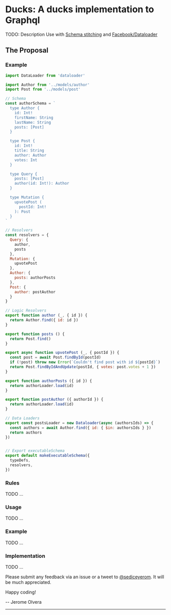 # Ducks: A ducks implementation to Graphql

TODO: Description
Use with [Schema stitching](https://www.apollographql.com/docs/graphql-tools/schema-stitching.html)
and [Facebook/Dataloader](https://github.com/facebook/dataloader)

## The Proposal

### Example

```javascript
import DataLoader from 'dataloader'

import Author from '../models/author'
import Post from '../models/post'

// Schema
const authorSchema = `
  type Author {
    id: Int!
    firstName: String
    lastName: String
    posts: [Post]
  }

  type Post {
    id: Int!
    title: String
    author: Author
    votes: Int
  }

  type Query {
    posts: [Post]
    author(id: Int!): Author
  }

  type Mutation {
    upvotePost (
      postId: Int!
    ): Post
  }
`

// Resolvers
const resolvers = {
  Query: {
    author,
    posts
  },
  Mutation: {
    upvotePost
  },
  Author: {
    posts: authorPosts
  },
  Post: {
    author: postAuthor
  }
}

// Logic Resolvers
export function author (_, { id }) {
  return Author.find({ id: id })
}

export function posts () {
  return Post.find()
}

export async function upvotePost (_, { postId }) {
  const post = await Post.findById(postId)
  if (!post) throw new Error(`Couldn't find post with id ${postId}`)
  return Post.findByIdAndUpdate(postId, { votes: post.votes + 1 })
}

export function authorPosts ({ id }) {
  return authorLoader.load(id)
}

export function postAuthor ({ authorId }) {
  return authorLoader.load(id)
}

// Data Loaders
export const postsLoader = new Dataloader(async (authorsIds) => {
  const authors = await Author.find({ id: { $in: authorsIds } })
  return authors
})


// Export executableSchema
export default makeExecutableSchema({
  typeDefs,
  resolvers,
})

```
### Rules

TODO ...

### Usage

TODO ...

### Example

TODO ...

### Implementation

TODO ...

Please submit any feedback via an issue or a tweet to [@sediceyerom](https://twitter.com/sediceyerom). It will be much appreciated.

Happy coding!

-- Jerome Olvera

---
